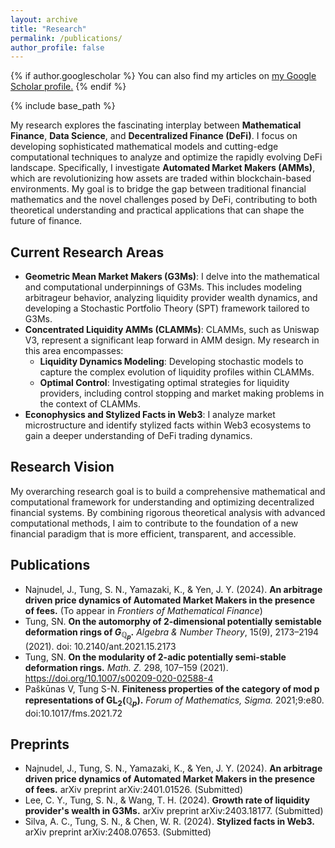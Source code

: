 ```yaml
---
layout: archive
title: "Research"
permalink: /publications/
author_profile: false
---
```


{% if author.googlescholar %}
  You can also find my articles on <u><a href="{{author.googlescholar}}">my Google Scholar profile</a>.</u>
{% endif %}

{% include base_path %}

My research explores the fascinating interplay between **Mathematical Finance**, **Data Science**, and **Decentralized Finance (DeFi)**. I focus on developing sophisticated mathematical models and cutting-edge computational techniques to analyze and optimize the rapidly evolving DeFi landscape. Specifically, I investigate **Automated Market Makers (AMMs)**, which are revolutionizing how assets are traded within blockchain-based environments. My goal is to bridge the gap between traditional financial mathematics and the novel challenges posed by DeFi, contributing to both theoretical understanding and practical applications that can shape the future of finance.


## Current Research Areas
* **Geometric Mean Market Makers (G3Ms)**: I delve into the mathematical and computational underpinnings of G3Ms. This includes modeling arbitrageur behavior, analyzing liquidity provider wealth dynamics, and developing a Stochastic Portfolio Theory (SPT) framework tailored to G3Ms.
* **Concentrated Liquidity AMMs (CLAMMs)**: CLAMMs, such as Uniswap V3, represent a significant leap forward in AMM design. My research in this area encompasses:
  * **Liquidity Dynamics Modeling**: Developing stochastic models to capture the complex evolution of liquidity profiles within CLAMMs.
  * **Optimal Control**: Investigating optimal strategies for liquidity providers, including control stopping and market making problems in the context of CLAMMs.
* **Econophysics and Stylized Facts in Web3**: I analyze market microstructure and identify stylized facts within Web3 ecosystems to gain a deeper understanding of DeFi trading dynamics.


## Research Vision
My overarching research goal is to build a comprehensive mathematical and computational framework for understanding and optimizing decentralized financial systems. By combining rigorous theoretical analysis with advanced computational methods, I aim to contribute to the foundation of a new financial paradigm that is more efficient, transparent, and accessible.




## Publications
* Najnudel, J., Tung, S. N., Yamazaki, K., & Yen, J. Y. (2024). **An arbitrage driven price dynamics of Automated Market Makers in the presence of fees.** (To appear in *Frontiers of Mathematical Finance*)
* Tung, SN. **On the automorphy of 2-dimensional potentially semistable deformation rings of $G_{\mathbb{Q}_p}$.** *Algebra & Number Theory*, 15(9), 2173–2194 (2021). doi: 10.2140/ant.2021.15.2173 
* Tung, SN. **On the modularity of 2-adic potentially semi-stable deformation rings.** *Math. Z.* 298, 107–159 (2021). https://doi.org/10.1007/s00209-020-02588-4
* Paškūnas V, Tung S-N. **Finiteness properties of the category of mod p representations of $\textrm{GL}_2 (\mathbb{Q}_p)$.** *Forum of Mathematics, Sigma.* 2021;9:e80. doi:10.1017/fms.2021.72

## Preprints
* Najnudel, J., Tung, S. N., Yamazaki, K., & Yen, J. Y. (2024). **An arbitrage driven price dynamics of Automated Market Makers in the presence of fees.** arXiv preprint arXiv:2401.01526. (Submitted)
* Lee, C. Y., Tung, S. N., & Wang, T. H. (2024). **Growth rate of liquidity provider's wealth in G3Ms.** arXiv preprint arXiv:2403.18177. (Submitted)
* Silva, A. C., Tung, S. N., & Chen, W. R. (2024). **Stylized facts in Web3.** arXiv preprint arXiv:2408.07653. (Submitted)